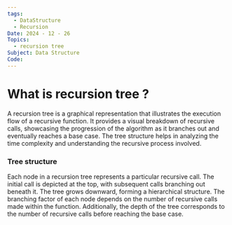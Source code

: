 ```yaml
---
tags:
  - DataStructure
  - Recursion
Date: 2024 - 12 - 26
Topics:
  - recursion tree
Subject: Data Structure
Code:
---
```

# What is recursion tree ?
A recursion tree is a graphical representation that illustrates the execution flow of a recursive function.
It provides a visual breakdown of recursive calls, showcasing the progression of the algorithm as it branches out and eventually reaches a base case. 
The tree structure helps in analyzing the time complexity and understanding the recursive process involved.

### Tree structure
Each node in a recursion tree represents a particular recursive call. 
The initial call is depicted at the top, with subsequent calls branching out beneath it.
The tree grows downward, forming a hierarchical structure. The branching factor of each node depends on the number of recursive calls made within the function. Additionally, the depth of the tree corresponds to the number of recursive calls before reaching the base case.